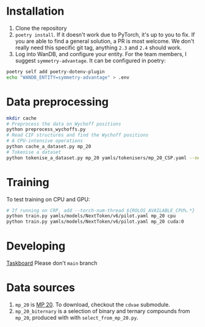 # Installation
1. Clone the repository
2. `poetry install`. If it doesn't work due to PyTorch, it's up to you to fix. If you are able to find a general solution, a PR is most welcome. We don't really need this specific git tag, anything `2.3` and `2.4` should work.
3. Log into WanDB, and configure your entity. For the team members, I suggest `symmetry-advantage`. It can be configured in poetry:
```bash
poetry self add poetry-dotenv-plugin
echo "WANDB_ENTITY=symmetry-advantage" > .env
```
# Data preprocessing
```bash
mkdir cache
# Preprocess the data on Wychoff positions
python preprocess_wychoffs.py
# Read CIF structures and find the Wychoff positions
# A CPU-intensive operations
python cache_a_dataset.py mp_20
# Tokenise a dataset
python tokenise_a_dataset.py mp_20 yamls/tokenisers/mp_20_CSP.yaml --new-tokenizer
```
# Training
To test training on CPU and GPU:
```bash
# If running on CRP, add --torch-num-thread ${ROLOS_AVAILABLE_CPU%.*}
python train.py yamls/models/NextToken/v6/pilot.yaml mp_20 cpu
python train.py yamls/models/NextToken/v6/pilot.yaml mp_20 cuda:0
```
# Developing
[Taskboard](https://www.notion.so/kna/36e263a83cc441a38483c084a5457a59?v=ecbd33a6130246bf940876abbf1d984c)
Please don't `main` branch
# Data sources
1. `mp_20` is [MP 20](https://github.com/txie-93/cdvae/tree/main/data/mp_20). To download, checkout the `cdvae` submodule.
2. `mp_20_biternary` is a selection of binary and ternary compounds from `mp_20`, produced with with `select_from_mp_20.py`.